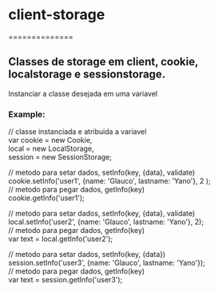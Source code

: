 # client-storage
==============

## Classes de storage em client, cookie, localstorage e sessionstorage.

Instanciar a classe desejada em uma variavel

### Example:
// classe instanciada e atribuida a variavel <br/>
var cookie = new Cookie, <br/>
    local = new LocalStorage, <br/>
    session = new SessionStorage; <br/>

// metodo para setar dados, setInfo(key, {data}, validate) <br/>
cookie.setInfo('user1', {name: 'Glauco', lastname: 'Yano'}, 2 ); <br/>
// metodo para pegar dados, getInfo(key) <br/>
cookie.getInfo('user1'); <br/>

// metodo para setar dados, setInfo(key, {data}, validate) <br/>
local.setInfo('user2', {name: 'Glauco', lastname: 'Yano'}, 2); <br/>
// metodo para pegar dados, getInfo(key) <br/>
var text = local.getInfo('user2'); <br/>

// metodo para setar dados, setInfo(key, {data}) <br/>
session.setInfo('user3', {name: 'Glauco', lastname: 'Yano'}); <br/>
// metodo para pegar dados, getInfo(key) <br/>
var text = session.getInfo('user3'); <br/>




